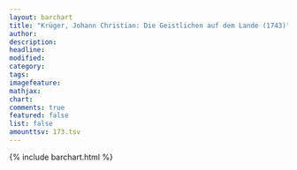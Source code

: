 ```yaml
---
layout: barchart
title: "Krüger, Johann Christian: Die Geistlichen auf dem Lande (1743)"
author:
description:
headline:
modified:
category:
tags:
imagefeature: 
mathjax: 
chart: 
comments: true
featured: false
list: false
amounttsv: 173.tsv
---
```

{% include barchart.html %}
